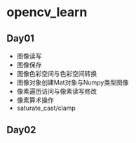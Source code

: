 # opencv_learn
## Day01
- 图像读写
- 图像保存
- 图像色彩空间与色彩空间转换
- 图像对象创建Mat对象与Numpy类型图像
- 像素遍历访问与像素读写修改
- 像素算术操作
- saturate_cast/clamp

## Day02